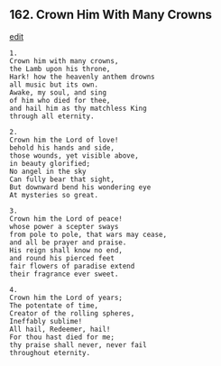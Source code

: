 
## 162.  Crown Him With Many Crowns
[edit](https://docs.google.com/document/d/1CT_b--_eWyx4I7LVfRJOz4Nl7-cKv9yH/edit?mode=html)




    1.
    Crown him with many crowns,
    the Lamb upon his throne,
    Hark! how the heavenly anthem drowns
    all music but its own.
    Awake, my soul, and sing
    of him who died for thee,
    and hail him as thy matchless King
    through all eternity.

    2.
    Crown him the Lord of love!
    behold his hands and side,
    those wounds, yet visible above,
    in beauty glorified;
    No angel in the sky
    Can fully bear that sight,
    But downward bend his wondering eye
    At mysteries so great.

    3.
    Crown him the Lord of peace!
    whose power a scepter sways
    from pole to pole, that wars may cease,
    and all be prayer and praise.
    His reign shall know no end,
    and round his pierced feet
    fair flowers of paradise extend
    their fragrance ever sweet.

    4.
    Crown him the Lord of years;
    The potentate of time,
    Creator of the rolling spheres,
    Ineffably sublime!
    All hail, Redeemer, hail!
    For thou hast died for me;
    thy praise shall never, never fail
    throughout eternity.
